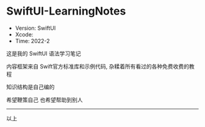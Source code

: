 # SwiftUI-LearningNotes

- Version: SwiftUI 
- Xcode: 
- Time: 2022-2

这是我的 SwiftUI 语法学习笔记

内容框架来自 Swift官方标准库和示例代码, 杂糅着所有看过的各种免费收费的教程

知识结构是自己编的



希望鞭策自己 也希望帮助到别人

---

以上
